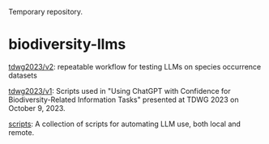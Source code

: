Temporary repository.

# biodiversity-llms
[tdwg2023/v2](tdwg2023/v2): repeatable workflow for testing LLMs on species occurrence datasets

[tdwg2023/v1](tdwg2023/v1): Scripts used in "Using ChatGPT with Confidence for Biodiversity-Related Information Tasks" presented at TDWG 2023 on October 9, 2023.

[scripts](scripts): A collection of scripts for automating LLM use, both local and remote.
